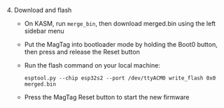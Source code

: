 4. Download and flash

    * On KASM, run `merge_bin`, then download merged.bin using the left sidebar
      menu
    * Put the MagTag into bootloader mode by holding the Boot0 button, then
      press and release the Reset button
    * Run the flash command on your local machine:

        ```
        esptool.py --chip esp32s2 --port /dev/ttyACM0 write_flash 0x0 merged.bin
        ```

    * Press the MagTag Reset button to start the new firmware

